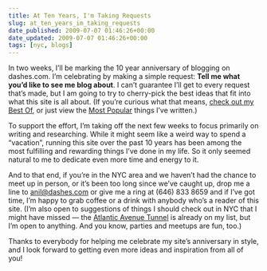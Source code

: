 ```yaml
---
title: At Ten Years, I'm Taking Requests
slug: at_ten_years_im_taking_requests
date_published: 2009-07-07 01:46:26+00:00
date_updated: 2009-07-07 01:46:26+00:00
tags: [nyc, blogs]
---
```

In two weeks, I’ll be marking the 10 year anniversary of blogging on dashes.com. I’m celebrating by making a simple request: **Tell me what you’d like to see me blog about**. I can’t guarantee I’ll get to every request that’s made, but I am going to try to cherry-pick the best ideas that fit into what this site is all about. (If you’re curious what that means, [check out my Best Of](/best-of/), or just view the [Most Popular](/most-popular/) things I’ve written.)

To support the effort, I’m taking off the next few weeks to focus primarily on writing and researching. While it might seem like a weird way to spend a “vacation”, running this site over the past 10 years has been among the most fulfilling and rewarding things I’ve done in my life. So it only seemed natural to me to dedicate even more time and energy to it.

And to that end, if you’re in the NYC area and we haven’t had the chance to meet up in person, or it’s been too long since we’ve caught up, drop me a line to [anil@dashes.com](mailto:anil@dashes.com) or give me a ring at (646) 833 8659 and if I’ve got time, I’m happy to grab coffee or a drink with anybody who’s a reader of this site. (I’m also open to suggestions of things I should check out in NYC that I might have missed — the [Atlantic Avenue Tunnel](http://www.brooklynrail.net/bhra_events.html) is already on my list, but I’m open to anything. And you know, parties and meetups are fun, too.)

Thanks to everybody for helping me celebrate my site’s anniversary in style, and I look forward to getting even more ideas and inspiration from all of you!
